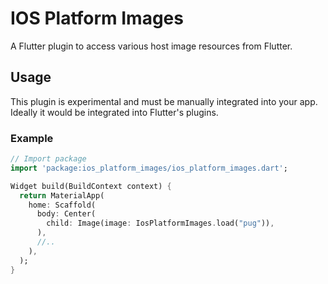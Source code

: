 # IOS Platform Images

A Flutter plugin to access various host image resources from Flutter.

## Usage

This plugin is experimental and must be manually integrated into your app.
Ideally it would be integrated into Flutter's plugins.

### Example

``` dart
// Import package
import 'package:ios_platform_images/ios_platform_images.dart';

Widget build(BuildContext context) {
  return MaterialApp(
    home: Scaffold(
      body: Center(
        child: Image(image: IosPlatformImages.load("pug")),
      ),
      //..
    ),
  );
}
```
